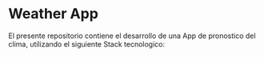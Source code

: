 # Weather App 

El presente repositorio contiene el desarrollo de una App de pronostico del clima, utilizando el siguiente Stack tecnologico:

